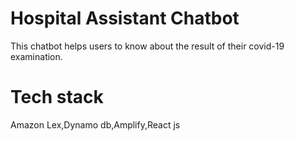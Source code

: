 # Hospital Assistant Chatbot 

This chatbot helps users to know about the result of their covid-19 examination.

# Tech stack
Amazon Lex,Dynamo db,Amplify,React js
